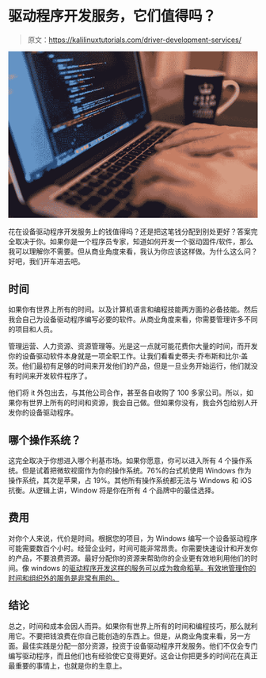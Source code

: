 # 驱动程序开发服务，它们值得吗？

> 原文：<https://kalilinuxtutorials.com/driver-development-services/>

[![Driver Development](img/bb8aa4b195a1ee193f355b30c302845d.png "Driver Development")](https://1.bp.blogspot.com/-aqfQaMrpUFk/Xs_IUAlc1aI/AAAAAAAAJGo/2ydXXujKMfgm0eWGlyo5Ikz89TlNqChZwCLcBGAsYHQ/s1600/Driver%2BDevelopment%2B.jpg)

花在设备驱动程序开发服务上的钱值得吗？还是把这笔钱分配到别处更好？答案完全取决于你。如果你是一个程序员专家，知道如何开发一个驱动固件/软件，那么我可以理解你不需要。但从商业角度来看，我认为你应该这样做。为什么这么问？好吧，我们开车进去吧。

## **时间**

如果你有世界上所有的时间。以及计算机语言和编程技能两方面的必备技能。然后我会自己为设备驱动程序编写必要的软件。从商业角度来看，你需要管理许多不同的项目和人员。

管理运营、人力资源、资源管理等。光是这一点就可能花费你大量的时间，而开发你的设备驱动软件本身就是一项全职工作。让我们看看史蒂夫·乔布斯和比尔·盖茨。他们最初有足够的时间来开发他们的产品，但是一旦业务开始运行，他们就没有时间来开发软件程序了。

他们将 it 外包出去，与其他公司合作，甚至各自收购了 100 多家公司。所以，如果你有世界上所有的时间和资源，我会自己做。但如果你没有，我会外包给别人开发你的设备驱动程序。

## 哪个操作系统？

这完全取决于你想进入哪个利基市场。如果你愿意，你可以进入所有 4 个操作系统。但是试着把微软视窗作为你的操作系统。76%的台式机使用 Windows 作为操作系统，其次是苹果，占 19%。其他所有操作系统都无法与 Windows 和 iOS 抗衡。从逻辑上讲，Window 将是你在所有 4 个品牌中的最佳选择。

## 费用

对你个人来说，代价是时间。根据您的项目，为 Windows 编写一个设备驱动程序可能需要数百个小时。经营企业时，时间可能非常昂贵。你需要快速设计和开发你的产品，不要浪费资源。最好分配你的资源来帮助你的企业更有效地利用他们的时间。像 windows 的[驱动程序开发这样的服务可以成为救命稻草。有效地管理你的时间和组织外的服务是非常有用的。](https://www.integrasources.com/services/windows-driver-development/)

## 结论

总之，时间和成本会因人而异。如果你有世界上所有的时间和编程技巧，那么就利用它。不要把钱浪费在你自己能创造的东西上。但是，从商业角度来看，另一方面。最佳实践是分配一部分资源，投资于设备驱动程序开发服务。他们不仅会专门编写驱动程序，而且他们也有经验使它变得更好。这会让你把更多的时间花在真正最重要的事情上，也就是你的生意上。
